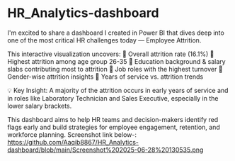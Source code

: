 # HR_Analytics-dashboard
I'm excited to share a dashboard I created in Power BI that dives deep into one of the most critical HR challenges today — Employee Attrition.

This interactive visualization uncovers:
🔹 Overall attrition rate (16.1%)
🔹 Highest attrition among age group 26-35
🔹 Education background & salary slabs contributing most to attrition
🔹 Job roles with the highest turnover
🔹 Gender-wise attrition insights
🔹 Years of service vs. attrition trends

💡 Key Insight: A majority of the attrition occurs in early years of service and in roles like Laboratory Technician and Sales Executive, especially in the lower salary brackets.

This dashboard aims to help HR teams and decision-makers identify red flags early and build strategies for employee engagement, retention, and workforce planning.
Screenshot link below-:
https://github.com/Aaqib8867/HR_Analytics-dashboard/blob/main/Screenshot%202025-06-28%20130535.png
